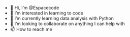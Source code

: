 - 👋 Hi, I’m @Espacecode
- 👀 I’m interested in learning to code 
- 🌱 I’m currently learning data analysis with Python
- 💞️ I’m looking to collaborate on anything I can help with 
- 📫 How to reach me 

<!---
Espacecode/Espacecode is a ✨ special ✨ repository because its `README.md` (this file) appears on your GitHub profile.
You can click the Preview link to take a look at your changes.
--->
